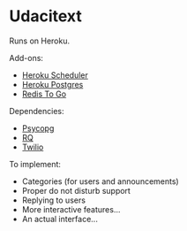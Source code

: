 # Udacitext

Runs on Heroku.

Add-ons:

- [Heroku Scheduler](https://addons.heroku.com/scheduler)
- [Heroku Postgres](https://addons.heroku.com/heroku-postgresql)
- [Redis To Go](https://addons.heroku.com/RedisToGo)

Dependencies:

- [Psycopg](http://initd.org/psycopg/)
- [RQ](http://python-rq.org)
- [Twilio](https://www.twilio.com)

To implement:

- Categories (for users and announcements)
- Proper do not disturb support
- Replying to users
- More interactive features...
- An actual interface...
